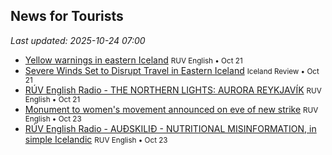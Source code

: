 ## News for Tourists

*Last updated: 2025-10-24 07:00*

- <a href="https://nyr.ruv.is/english/2025-10-21-yellow-warnings-in-eastern-iceland-456744/" target="_blank">Yellow warnings in eastern Iceland</a> <small>RUV English • Oct 21</small>
- <a href="https://www.icelandreview.com/news/severe-winds-set-to-disrupt-travel-in-eastern-iceland/" target="_blank">Severe Winds Set to Disrupt Travel in Eastern Iceland</a> <small>Iceland Review • Oct 21</small>
- <a href="https://nyr.ruv.is/english/2025-10-21-ruv-english-radio-the-northern-lights-aurora-reykjavik-456786/" target="_blank">RÚV English Radio - THE NORTHERN LIGHTS: AURORA REYKJAVÍK</a> <small>RUV English • Oct 21</small>
- <a href="https://nyr.ruv.is/english/2025-10-23-monument-to-womens-movement-announced-on-eve-of-new-strike-456980/" target="_blank">Monument to women&#x27;s movement announced on eve of new strike</a> <small>RUV English • Oct 23</small>
- <a href="https://nyr.ruv.is/english/2025-10-23-ruv-english-radio-audskilid-nutritional-misinformation-in-simple-icelandic-456949/" target="_blank">RÚV English Radio - AUÐSKILIÐ - NUTRITIONAL MISINFORMATION, in simple Icelandic</a> <small>RUV English • Oct 23</small>
